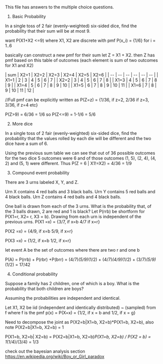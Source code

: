 This file has answers to the multiple choice questions.

1. Basic Probability

In a single toss of 2 fair (evenly-weighted) six-sided dice, find the probability that their sum will be at most 9.

want P(X1+X2 <=9) where X1, X2 are discrete with pmf P(x_i) = {1/6} for i = 1..6

basically can construct a new pmf for their sum let Z = X1 + X2. then Z has pmf based on this table of outcomes (each element is sum of two outcomes for X1 and X2)

| sum | X2=1 | X2=2 | X2=3 | X2=4 | X2=5 | X2=6 |
| -- | -- | -- | -- | -- | -- |
| X1=1 | 2 | 3 | 4 | 5 | 6 | 7 |
| X2=2 | 3 | 4 | 5 | 6 | 7 | 8 |
| X1=3 | 4 | 5 | 6 | 7 | 8 | 9 |
| X1=4 | 5 | 6 | 7 | 8 | 9 | 10 |
| X1=5 | 6 | 7 | 8 | 9 | 10 | 11 |
| X1=6 | 7 | 8 | 9 | 10 | 11 | 12 |

//Full pmf can be explicitly written as
P(Z=z) = {1/36, if z=2, 
           2/36 if z=3,
           3/36, if z=4 
           etc}

P(Z>9) = 6/36 = 1/6 so P(Z<=9) = 1-1/6 = 5/6


2. More dice

In a single toss of 2 fair (evenly-weighted) six-sided dice, find the probability that the values rolled by each die will be different and the two dice have a sum of 6.

Using the previous sum table we can see that out of 36 possible outcomes for the two dice 5 outcomes were 6 and of those outcomes (1, 5), (2, 4), (4, 2) and (5, 1) were different. Thus P(Z = 6 | X1!=X2) = 4/36 = 1/9

3. Compound event probability

There are 3 urns labeled X, Y, and Z.

Urn X contains 4 red balls and 3 black balls.
Urn Y contains 5 red balls and 4 black balls.
Urn Z contains 4 red balls and 4 black balls.

One ball is drawn from each of the 3 urns. What is the probability that, of the 3 balls drawn, 2 are red and 1 is black? Let P(rrb) be shortform for P(X1=r, X2= r, X3 = b). Drawing from each urn is independent of the  previous urns.
P(X1 =x)  = {3/7, if x=b
            4/7 if x=r}

P(X2 =x) = {4/9, if x=b
            5/9, if x=r}

P(X3 =x) = {1/2, if x=b
            1/2, if x=r}

let event A be the set of outcomes where there are two r and one b

P(A) = P(rrb) + P(rbr) +P(brr) = 
(4/7)*(5/9)*(1/2) + (4/7)*(4/9)*(1/2) + (3/7)*(5/9)*(1/2)  = 17/42

4. Conditional probability

Suppose a family has 2 children, one of which is a boy. What is the probability that both children are boys? 

Assuming the probabilities are independent and identical.

Let X1, X2 be iid (independent and identically distributed) ~ (sampled) from f where f is the pmf p(x) = P(X=x) = {1/2, if x = b and 1/2, if x = g}

Need to decompose the joint as P(X2=b|X1=b, X2=b)*P(X1=b, X2=b), also note P(X2=b|X1=b, X2=b) = 1

P(X1=b, X2=b| X2=b) = P(X2=b|X1=b, X2=b)*P(X1=b, X2=b) / P(X2 = b) = 1*(1/4)/(3/4) = 1/3

check out the bayesian analysis section https://en.wikipedia.org/wiki/Boy_or_Girl_paradox

